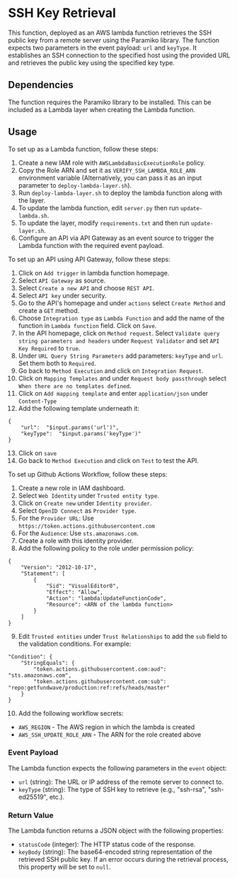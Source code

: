 # SSH Key Retrieval

This function, deployed as an AWS lambda function retrieves the SSH public key from a remote server using the Paramiko library. The function expects two parameters in the event payload: `url` and `keyType`. It establishes an SSH connection to the specified host using the provided URL and retrieves the public key using the specified key type.

## Dependencies

The function requires the Paramiko library to be installed. This can be included as a Lambda layer when creating the Lambda function.

## Usage

To set up as a Lambda function, follow these steps:

1. Create a new IAM role with `AWSLambdaBasicExecutionRole` policy.
2. Copy the Role ARN and set it as `VERIFY_SSH_LAMBDA_ROLE_ARN` environment variable (Alternatively, you can pass it as an input parameter to `deploy-lambda-layer.sh`). 
3. Run `deploy-lambda-layer.sh` to deploy the lambda function along with the layer.
4. To update the lambda function, edit `server.py` then run `update-lambda.sh`.
5. To update the layer, modify `requirements.txt` and then run `update-layer.sh`.
6. Configure an API via API Gateway as an event source to trigger the Lambda function with the required event payload.

To set up an API using API Gateway, follow these steps:

1. Click on `Add trigger` in lambda function homepage.
2. Select `API Gateway` as source.
3. Select `Create a new API` and choose `REST API`.
4. Select `API key` under security.
5. Go to the API's homepage and under `actions` select `Create Method` and create a `GET` method.
6. Choose `Integration type` as `Lambda Function` and add the name of the function in `Lambda function` field. Click on `Save`.
7. In the API homepage, click on `Method request`. Select `Validate query string parameters and headers` under `Request Validator` and set `API Key Required` to `true`.
8. Under `URL Query String Parameters` add parameters: `keyType` and `url`. Set them both to `Required`.
9. Go back to `Method Execution` and click on `Integration Request`.
10. Click on `Mapping Templates` and under `Request body passthrough` select `When there are no templates defined`.
11. Click on `Add mapping template` and enter `application/json` under `Content-Type`
12. Add the following template underneath it:
```
{
    "url":  "$input.params('url')",
    "keyType":  "$input.params('keyType')"
}
```
13. Click on `save`
14. Go back to `Method Execution` and click on `Test` to test the API.

To set up Github Actions Workflow, follow these steps:

1. Create a new role in IAM dashboard.
2. Select `Web Identity` under `Trusted entity type`.
3. Click on `Create new` under `Identity provider`.
4. Select `OpenID Connect` as `Provider type`.
5. For the `Provider URL`: Use `https://token.actions.githubusercontent.com`
6. For the `Audience`: Use `sts.amazonaws.com`.
7. Create a role with this identity provider.
8. Add the following policy to the role under permission policy:
```
{
    "Version": "2012-10-17",
    "Statement": [
        {
            "Sid": "VisualEditor0",
            "Effect": "Allow",
            "Action": "lambda:UpdateFunctionCode",
            "Resource": <ARN of the lambda function>
        }
    ]
}
```
9. Edit `Trusted entities` under `Trust Relationships` to add the `sub` field to the validation conditions. For example:
```
"Condition": {
    "StringEquals": {
        "token.actions.githubusercontent.com:aud": "sts.amazonaws.com",
        "token.actions.githubusercontent.com:sub": "repo:getfundwave/production:ref:refs/heads/master"
    }
}
```
10. Add the following workflow secrets:
- `AWS_REGION` - The AWS region in which the lambda is created
- `AWS_SSH_UPDATE_ROLE_ARN`  - The ARN for the role created above

### Event Payload

The Lambda function expects the following parameters in the `event` object:

- `url` (string): The URL or IP address of the remote server to connect to.
- `keyType` (string): The type of SSH key to retrieve (e.g., "ssh-rsa", "ssh-ed25519", etc.).

### Return Value

The Lambda function returns a JSON object with the following properties:

- `statusCode` (integer): The HTTP status code of the response.
- `keyBody` (string): The base64-encoded string representation of the retrieved SSH public key. If an error occurs during the retrieval process, this property will be set to `null`. 